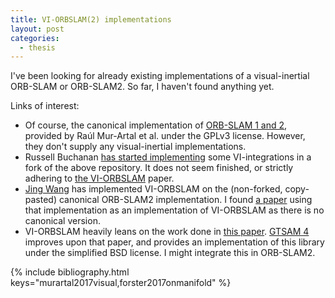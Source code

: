 ```yaml
---
title: VI-ORBSLAM(2) implementations
layout: post
categories:
  - thesis
---
```


I've been looking for already existing implementations of a visual-inertial ORB-SLAM or ORB-SLAM2.  So far, I haven't found anything yet.

Links of interest:
- Of course, the canonical implementation of [ORB-SLAM 1 and 2](https://github.com/raulmur/ORB_SLAM2), provided by Raúl Mur-Artal et al. under the GPLv3 license.  However, they don't supply any visual-inertial implementations.
- Russell Buchanan [has started implementing](https://github.com/raabuchanan/VIOS.git) some VI-integrations in a fork of the above repository.  It does not seem finished, or strictly adhering to [the VI-ORBSLAM](#murartal2017visual) paper.
- [Jing Wang](https://github.com/jingpang/LearnVIORB/) has implemented VI-ORBSLAM on the (non-forked, copy-pasted) canonical ORB-SLAM2 implementation.  I found [a paper](https://www.mdpi.com/2218-6581/7/3/45/htm) using that implementation as an implementation of VI-ORBSLAM as there is no canonical version.
- VI-ORBSLAM heavily leans on the work done in [this paper](#forster2017onmanifold).  [GTSAM 4](https://github.com/borglab/gtsam) improves upon that paper, and provides an implementation of this library under the simplified BSD license.  I might integrate this in ORB-SLAM2.

{% include bibliography.html keys="murartal2017visual,forster2017onmanifold" %}
